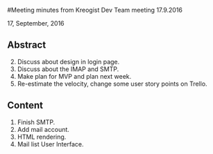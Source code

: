 #Meeting minutes from Kreogist Dev Team meeting 17.9.2016

17, September, 2016

## Abstract
2. Discuss about design in login page.
3. Discuss about the IMAP and SMTP.
4. Make plan for MVP and plan next week.
4. Re-estimate the velocity, change some user story points on Trello.

## Content
1. Finish SMTP.
2. Add mail account.
3. HTML rendering.
4. Mail list User Interface.
